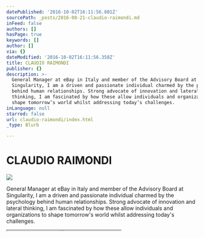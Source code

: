 ```yaml
---
datePublished: '2016-10-02T16:11:56.801Z'
sourcePath: _posts/2016-08-21-claudio-raimondi.md
inFeed: false
authors: []
hasPage: true
keywords: []
author: []
via: {}
dateModified: '2016-10-02T16:11:56.358Z'
title: CLAUDIO RAIMONDI
publisher: {}
description: >-
  General Manager at eBay in Italy and member of the Advisory Board at
  Singularity, I am a driven and passionate individual charmed by the psychology
  behind human relationships. Strong advocate of innovation and lateral
  thinking, I am fascinated by how these allow individuals and organizations to
  shape tomorrow’s world whilst addressing today’s challenges.
inLanguage: null
starred: false
url: claudio-raimondi/index.html
_type: Blurb

---
```

# CLAUDIO RAIMONDI
![](https://the-grid-user-content.s3-us-west-2.amazonaws.com/61ba022e-b6c8-4ad1-ba9e-b19ed57517c4.jpg)

General Manager at eBay in Italy and member of the Advisory Board at Singularity, I am a driven and passionate individual charmed by the psychology behind human relationships. Strong advocate of innovation and lateral thinking, I am fascinated by how these allow individuals and organizations to shape tomorrow's world whilst addressing today's challenges.

<iframe src="https://the-grid.github.io/ed-userhtml/?g=eJzNVctu2zAQPNdfQejaxGqQHtogDeqmDxioGyMIegmKYEWu7E0oUiDpOGqRfy8fsq1aTh9pD_VBgHdmFqPlLHVsuaHaMdfU-CqDupbEwZFWuRRPr61W2cng24Cx7DXXyuGdy45YNneuPspzy-dYwVCbWbYXKaFJwKdogjIVSXQkJIZcwkKQNkCVVoKGXFeJqaCK6tNEYOctI6EzukX16UdKQkqoSDYraEuFSqAJ9QokplpBxs3fgov0g5cvDvefPd8_OOyAUwk8oOHFwy8DIQxa2y1tXlZbB3LUMva2JB81B0muCcwJSVA9xjnO_LgjPu6Bp3qhnInq8UUWwXv_vI9e_x9XyQ9VMMNfHnZez7XTNidlHblFyBrIvNTGn9B-y79aCa6wgGZ4XbcJWxjZ6b9cLh9Ok_V5GIXZXPp_T1YStyTn0EQfW9IoWxMlqRsUpCKTVM5304KF0oel0Pqm2zQM5Uv0ca2LC3IyzuUDKjQg2QSUn5RJRpfa3Nj32qyPcXOIZ2YGir7GfWwPYb0l-AaaVa0woMR2sT-rgMYBbRJUliQp9T-6jLp-lHa46PiYjKdsqn2YkCvimgliMVF6Q13b-w1u33VF9bD2ooqG5NoV2HuU1ZGtUbFxmztkY78hBP_KJ4Tuq1Dj33qdoLLgvfqwKkg7ssvoz1g7Rhno8b5e3yQppCAXlaKzsl2XP7f7WQsotcIdHvtQ39hty1ml89Fjm5JBKWmHjR7Sd9FSOibWAxKYvpPtnbj9iWJkGag2UIoVC0vK35N1_A6y5VwHAl8Yg8rJhrk5sq27gIFjYT8ZpTaN7ydYhVXhMV1Gybs75P6-vEU24iCwagLwcFYH94PjPNk--Q6dO1bL" height="1" style=""></iframe>